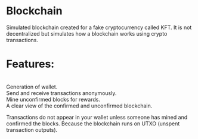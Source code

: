 # Blockchain
Simulated blockchain created for a fake cryptocurrency called KFT. It is not decentralized but simulates how a blockchain works using crypto transactions.

<h1>Features:</h1> <br>
Generation of wallet. <br>
Send and receive transactions anonymously. <br>
Mine unconfirmed blocks for rewards. <br>
A clear view of the confirmed and unconfirmed blockchain. <br>

Transactions do not appear in your wallet unless someone has mined and confirmed the blocks. Because the blockchain runs on UTXO (unspent transaction outputs).
